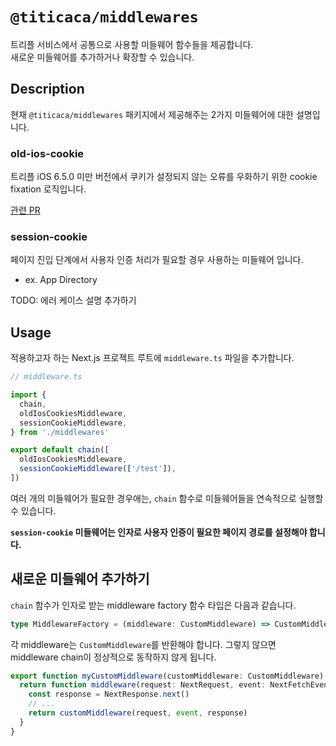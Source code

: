 # `@titicaca/middlewares`

트리플 서비스에서 공통으로 사용할 미들웨어 함수들을 제공합니다.  
새로운 미들웨어를 추가하거나 확장할 수 있습니다.

## Description

현재 `@titicaca/middlewares` 패키지에서 제공해주는 2가지 미들웨어에 대한 설명입니다.

### old-ios-cookie

트리플 iOS 6.5.0 미만 버전에서 쿠키가 설정되지 않는 오류를 우화하기 위한 cookie fixation 로직입니다.

[관련 PR](https://github.com/titicacadev/triple-frontend/pull/2635)

### session-cookie

페이지 진입 단계에서 사용자 인증 처리가 필요할 경우 사용하는 미들웨어 입니다.

- ex. App Directory

TODO: 에러 케이스 설명 추가하기

## Usage

적용하고자 하는 Next.js 프로젝트 루트에 `middleware.ts` 파일을 추가합니다.

```typescript
// middleware.ts

import {
  chain,
  oldIosCookiesMiddleware,
  sessionCookieMiddleware,
} from './middlewares'

export default chain([
  oldIosCookiesMiddleware,
  sessionCookieMiddleware(['/test']),
])
```

여러 개의 미들웨어가 필요한 경우애는, `chain` 함수로 미들웨어들을 연속적으로 실행할 수 있습니다.

**`session-cookie` 미들웨어는 인자로 사용자 인증이 필요한 페이지 경로를 설정해야 합니다.**

## 새로운 미들웨어 추가하기

`chain` 함수가 인자로 받는 middleware factory 함수 타입은 다음과 같습니다.

```typescript
type MiddlewareFactory = (middleware: CustomMiddleware) => CustomMiddleware
```

각 middleware는 `CustomMiddleware`를 반환해야 합니다. 그렇지 않으면 middleware chain이 정상적으로 동작하지 않게 됩니다.

```typescript
export function myCustomMiddleware(customMiddleware: CustomMiddleware) {
  return function middleware(request: NextRequest, event: NextFetchEvent) {
    const response = NextResponse.next()
    // ...
    return customMiddleware(request, event, response)
  }
}
```
